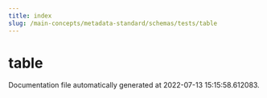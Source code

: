 ```yaml
---
title: index
slug: /main-concepts/metadata-standard/schemas/tests/table
---
```


# table

Documentation file automatically generated at 2022-07-13 15:15:58.612083.
